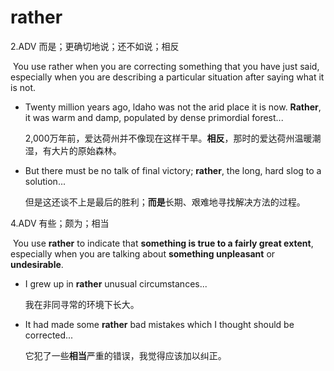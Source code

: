 # rather

2.ADV 而是；更确切地说；还不如说；相反

​	You use rather when you are correcting something that you have just said, especially when you are describing a particular situation after saying what it is not.

- Twenty million years ago, ldaho was not the arid place it is now. **Rather**, it was warm and damp, populated by dense primordial forest...

  2,000万年前，爱达荷州并不像现在这样干旱。**相反**，那时的爱达荷州温暖潮湿，有大片的原始森林。

- But there must be no talk of final victory; **rather**, the long, hard slog to a solution...

  但是这还谈不上是最后的胜利；**而是**长期、艰难地寻找解决方法的过程。

4.ADV 有些；颇为；相当

​	You use **rather** to indicate that **something is true to a fairly great extent**, especially when you are talking about **something unpleasant** or **undesirable**.

- I grew up in **rather** unusual circumstances...

  我在非同寻常的环境下长大。

- It had made some **rather** bad mistakes which I thought should be corrected...

  它犯了一些**相当**严重的错误，我觉得应该加以纠正。